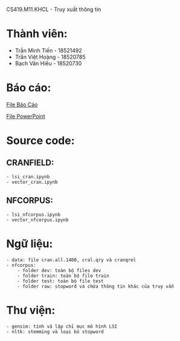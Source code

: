 CS419.M11.KHCL - Truy xuất thông tin

# Thành viên:
   + Trần Minh Tiến - 18521492
   + Trần Việt Hoàng - 18520785
   + Bạch Văn Hiếu - 18520730
  
# Báo cáo: 
   [File Báo Cáo](https://github.com/hoangtv2000/InformationRetrieval/blob/main/BaoCaoDoAn.pdf)
   
   [File PowerPoint](https://github.com/hoangtv2000/InformationRetrieval/blob/main/18521492_18520730_18520785_truy_xuat.pptx)
   
# Source code:
## CRANFIELD:
    - lsi_cran.ipynb
    - vector_cran.ipynb
    
## NFCORPUS:
    - lsi_nfcorpus.ipynb
    - vector_nfcorpus.ipynb
    
# Ngữ liệu:
    - data: file cran.all.1400, cral.qry và cranqrel
    - nfcorpus:
        - folder dev: toàn bộ files dev
        - folder train: toàn bộ file train
        - folder test: toàn bộ file test
        - folder raw: stopword và chứa thông tin khác của truy vấn 
       
# Thư viện:
    - gensim: tính và lập chỉ mục mô hình LSI 
    - nltk: stemming và loại bỏ stopword

